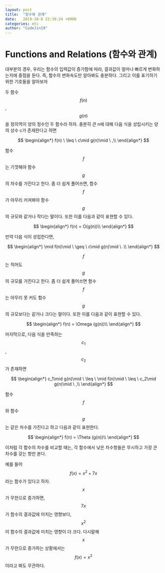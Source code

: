 ```yaml
---
layout: post
title:  "함수와 관계"
date:   2019-10-8 22:30:24 +0900
categories: etc
author: "CodeJin19"
---
```

# Functions and Relations (함수와 관계)
대부분의 경우, 우리는 함수의 입력값이 증가함에 따라, 결과값이 얼마나 빠르게 변화하는지에 중점을 둔다. 즉, 함수의 변화속도만 알아봐도 충분하다. 그리고 이를 표기하기 위한 기호들을 알아보자


두 함수 $$f(n)$$, $$g(n)$$을 정의역이 양의 정수인 두 함수라 하자. 충분히 큰 n에 대해 다음 식을 성립시키는 양의 상수 c가 존재한다고 하면


$$
\begin{align*}
f(n) \ \leq \ c\mid g(n)\mid \ ,\\
\end{align*}
$$


함수$$f$$는 기껏해야 함수$$g$$의 차수를 가진다고 한다. 좀 더 쉽게 풀어쓰면, 함수$$f$$가 아무리 커져봐야 함수$$g$$의 규모와 같거나 작다는 말이다. 또한 이를 다음과 같이 표현할 수 있다.


$$
\begin{align*}
f(n) = O(g(n))\\
\end{align*}
$$


만약 다음 식이 성립한다면,


$$
\begin{align*}
\mid f(n)\mid \ \geq \ c\mid g(n)\mid \ .\\
\end{align*}
$$


$$f$$는 적어도 $$g$$의 규모를 가진다고 한다. 좀 더 쉽게 풀어쓰면 함수$$f$$는 아무리 못 커도 함수$$g$$의 규모보다는 같거나 크다는 말이다. 또한 이를 다음과 같이 표현할 수 있다.


$$
\begin{align*}
f(n) = \Omega (g(n))\\
\end{align*}
$$


마지막으로, 다음 식을 만족하는 $$c_1$$, $$c_2$$가 존재하면


$$
\begin{align*}
c_1\mid g(n)\mid \ \leq \ \mid f(n)\mid \ \leq \ c_2\mid g(n)\mid \ ,\\
\end{align*}
$$


함수$$f$$와 함수$$g$$는 같은 차수를 가진다고 하고 다음과 같이 표현한다.


$$
\begin{align*}
f(n) = \Theta (g(n))\\
\end{align*}
$$


이처럼 각 함수의 차수를 비교할 때는, 각 함수에서 낮은 차수항들은 무시하고 가장 큰 차수를 갖는 항만 본다.


예를 들어 $$f(x) = x^2 + 7x$$라는 함수가 있다고 하자. $$x$$가 무한으로 증가하면, $$7x$$가 함수의 결과값에 미치는 영향보다, $$x^2$$이 함수의 결과값에 미치는 영향이 더 크다. 다시말해 $$x$$가 무한으로 증가하는 상황에서는 $$f(x) = x^2$$이라고 봐도 무관하다.
